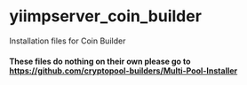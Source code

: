 # yiimpserver_coin_builder
Installation files for Coin Builder

#### These files do nothing on their own please go to https://github.com/cryptopool-builders/Multi-Pool-Installer
